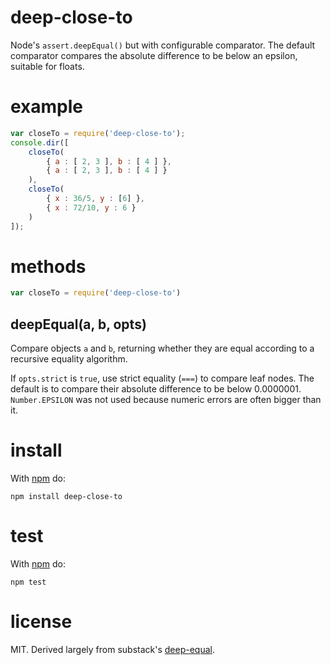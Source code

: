 # deep-close-to

Node's `assert.deepEqual()` but with configurable comparator.
The default comparator compares the absolute difference to be below an epsilon, suitable for floats.

# example

``` js
var closeTo = require('deep-close-to');
console.dir([
    closeTo(
        { a : [ 2, 3 ], b : [ 4 ] },
        { a : [ 2, 3 ], b : [ 4 ] }
    ),
    closeTo(
        { x : 36/5, y : [6] },
        { x : 72/10, y : 6 }
    )
]);
```

# methods

``` js
var closeTo = require('deep-close-to')
```

## deepEqual(a, b, opts)

Compare objects `a` and `b`, returning whether they are equal according to a
recursive equality algorithm.

If `opts.strict` is `true`, use strict equality (`===`) to compare leaf nodes.
The default is to compare their absolute difference to be below 0.0000001.
`Number.EPSILON` was not used because numeric errors are often bigger than it.

# install

With [npm](http://npmjs.org) do:

```
npm install deep-close-to
```

# test

With [npm](http://npmjs.org) do:

```
npm test
```

# license

MIT. Derived largely from substack's [deep-equal](https://github.com/substack/node-deep-equal).
